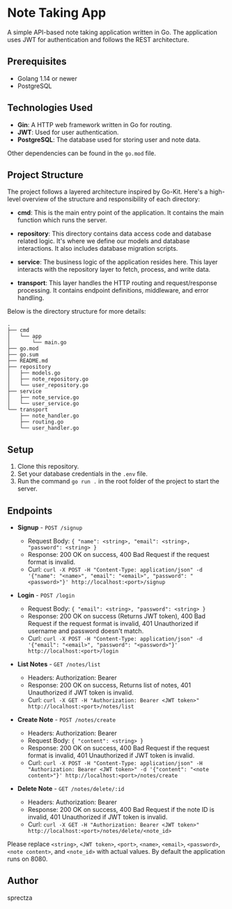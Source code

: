 # Note Taking App

A simple API-based note taking application written in Go. The application uses JWT for authentication and follows the REST architecture. 

## Prerequisites

- Golang 1.14 or newer
- PostgreSQL

## Technologies Used

- **Gin**: A HTTP web framework written in Go for routing.
- **JWT**: Used for user authentication.
- **PostgreSQL**: The database used for storing user and note data.

Other dependencies can be found in the `go.mod` file.

## Project Structure

The project follows a layered architecture inspired by Go-Kit. Here's a high-level overview of the structure and responsibility of each directory:

- **cmd**: This is the main entry point of the application. It contains the main function which runs the server.

- **repository**: This directory contains data access code and database related logic. It's where we define our models and database interactions. It also includes database migration scripts.

- **service**: The business logic of the application resides here. This layer interacts with the repository layer to fetch, process, and write data.

- **transport**: This layer handles the HTTP routing and request/response processing. It contains endpoint definitions, middleware, and error handling.

Below is the directory structure for more details:
```
.
├── cmd
│   └── app
│       └── main.go
├── go.mod
├── go.sum
├── README.md
├── repository
│   ├── models.go
│   ├── note_repository.go
│   └── user_repository.go
├── service
│   ├── note_service.go
│   └── user_service.go
└── transport
    ├── note_handler.go
    ├── routing.go
    └── user_handler.go
```
## Setup

1. Clone this repository.
2. Set your database credentials in the `.env` file.
3. Run the command `go run .` in the root folder of the project to start the server.

## Endpoints

- **Signup** - `POST /signup`
    - Request Body: `{ "name": <string>, "email": <string>, "password": <string> }`
    - Response: 200 OK on success, 400 Bad Request if the request format is invalid.
    - Curl: `curl -X POST -H "Content-Type: application/json" -d '{"name": "<name>", "email": "<email>", "password": "<password>"}' http://localhost:<port>/signup`

- **Login** - `POST /login`
    - Request Body: `{ "email": <string>, "password": <string> }`
    - Response: 200 OK on success (Returns JWT token), 400 Bad Request if the request format is invalid, 401 Unauthorized if username and password doesn't match.
    - Curl: `curl -X POST -H "Content-Type: application/json" -d '{"email": "<email>", "password": "<password>"}' http://localhost:<port>/login`

- **List Notes** - `GET /notes/list`
    - Headers: Authorization: Bearer <JWT token>
    - Response: 200 OK on success, Returns list of notes, 401 Unauthorized if JWT token is invalid.
    - Curl: `curl -X GET -H "Authorization: Bearer <JWT token>" http://localhost:<port>/notes/list`

- **Create Note** - `POST /notes/create`
    - Headers: Authorization: Bearer <JWT token>
    - Request Body: `{ "content": <string> }`
    - Response: 200 OK on success, 400 Bad Request if the request format is invalid, 401 Unauthorized if JWT token is invalid.
    - Curl: `curl -X POST -H "Content-Type: application/json" -H "Authorization: Bearer <JWT token>" -d '{"content": "<note content>"}' http://localhost:<port>/notes/create`

- **Delete Note** - `GET /notes/delete/:id`
    - Headers: Authorization: Bearer <JWT token>
    - Response: 200 OK on success, 400 Bad Request if the note ID is invalid, 401 Unauthorized if JWT token is invalid.
    - Curl: `curl -X GET -H "Authorization: Bearer <JWT token>" http://localhost:<port>/notes/delete/<note_id>`

Please replace `<string>`, `<JWT token>`, `<port>`, `<name>`, `<email>`, `<password>`, `<note content>`, and `<note_id>` with actual values. By default the application runs on 8080. 

## Author

sprectza
